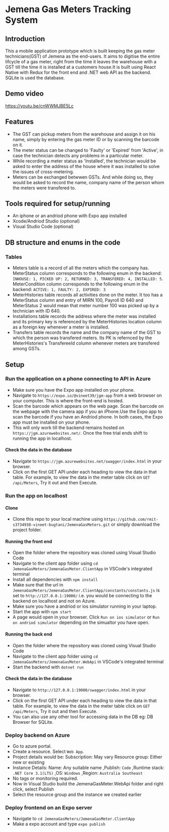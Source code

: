 # Jemena Gas Meters Tracking System

## Introduction

This a mobile application prototype which is built keeping the gas meter technicians(GST) of Jemena as the end-users. It aims to digitise the 
entire lifcycle of a gas meter, right from the time it leaves the warehouse with a GST till the time it is installed at a
customers house.It is built using React Native with Redux for the front end and .NET web API as the backend. SQLite is used the 
database.

## Demo video

https://youtu.be/cnWWMJBE5Lc

## Features

- The GST can pickup meters from the warehouse and assign it on his name, simply by entering the gas meter ID or by scanning the 
barcode on it.
- The meter status can be changed to 'Faulty' or 'Expired' from 'Active', in case the technician detects any problems in a particular 
meter.
- While recording a meter status as 'Installed', the technician would be asked to enter the address of the house where it was installed
to solve the issues of cross-metering.
- Meters can be exchanged betwwen GSTs. And while doing so, they would be asked to record the name, company name of the person whom the 
meters were transfered to.

## Tools required for setup/running

- An iphone or an andriod phone with Expo app installed
- Xcode/Andriod Studio (optional)
- Visual Studio Code (optional)

## DB structure and enums in the code

### Tables
- Meters table is a record of all the meters which the company has. MeterStatus column corresponds to the following enum in the 
backend: `INHOUSE: 1, PICKED UP: 2, RETURNED: 3, TRANSFERED: 4, INSTALLED: 5`.
MeterCondition column corresponds to the following enum in the 
backend: `ACTIVE: 1, FAULTY: 2, EXPIRED: 3`
- MeterHistories table records all activities done on the meter. It too has a MeterStatus column and entry of MIRN 100, Payroll ID 640 
and MeterStatus 2 would mean that meter number 100 was picked up by a technician with ID 640.
- Installations table records the address where the meter was installed and its primary key is referenced by the MeterHistories location column as a
foreign key whenever a meter is installed.
- Transfers table records the name and the company name of the GST to which the person was transfered meters. Its PK is refernced by the
MeterHistories's TransfereeId column whenever meters are transfered among GSTs.


## Setup

### Run the application on a phone connecting to API in Azure
- Make sure you have the Expo app installed on your phone.
- Navigate to `https://expo.io/@vineet39/jgm-app` from a web browser on your computer. This is where the front-end is hosted.
- Scan the barcode which appears on the web page. Scan the barcode on the webpage with the camera app if you an iPhone.Use the Expo app to scan the barcode if you have an Andriod phone. In both cases, the Expo app must be installed on your phone.
- This will only work till the backend remains hosted on `https://jgm.azurewebsites.net/`. Once the free trial ends shift to running the app in localhost.

#### Check the data in the database
- Navigate to `https://jgm.azurewebsites.net/swagger/index.html` in your browser.
- Click on the first GET API under each heading to view the data in that table. For example, to view the data in the meter table
click on `GET /api/Meters`, Try it out and then Execute.

### Run the app on localhost

#### Clone
- Clone this repo to your local machine using `https://github.com/rmit-s3734938-vineet-bugtani/JemenaGasMeters.git` or simply 
download the project folder.

#### Running the front end
- Open the folder where the repository was cloned using Visual Studio Code
- Navigate to the client app folder using `cd JemenaGasMeters/JemenaGasMeter.ClientApp` in VSCode's integrated terminal
- Install all dependencies with `npm install`
- Make sure that the url in `JemenaGasMeters/JemenaGasMeter.ClientApp/constants/constants.js` is set to `http://127.0.0.1:19000/` i.e. you would be connecting to the backend on localhost and not on Azure.
- Make sure you have a andriod or ios simulator running in your laptop.
- Start the app with `npm start`
- A page would open in your browser. Click `Run on ios simulator` or `Run on andriod simulator` depending on the simualtor
you have open.

#### Running the back end
- Open the folder where the repository was cloned using Visual Studio Code
- Navigate to the client app folder using `cd JemenaGasMeters/JemenaGasMeter.WebApi` in VSCode's integrated terminal
- Start the backend with `dotnet run`

#### Check the data in the database
- Navigate to `http://127.0.0.1:19000/swagger/index.html` in your browser.
- Click on the first GET API under each heading to view the data in that table. For example, to view the data in the meter table
click on `GET /api/Meters`, Try it out and then Execute.
- You can also use any other tool for accessing data in the DB eg: DB Browser for SQLite.

### Deploy backend on Azure
- Go to azure portal.
- Create a resource. Select `Web App`.
- Project details would be:
  Subscription: May vary
  Resource group: Either new or existing
- Instance Details:
  Name: Any suitable name
  ,Publish: `Code`
  ,Runtime stack: `.NET Core 3.1(LTS)`
  ,OS: `Windows`
  ,Region: `Australia Southeast`
- No tags or monitoring required.
- Now in Visual Studio build the JemenaGasMeter.WebApi folder and right click, select Publish
- Select the resource group and the instance we created earlier

### Deploy frontend on an Expo server
- Navigate to `cd JemenaGasMeters/JemenaGasMeter.ClientApp` 
- Make a expo account and type `expo publish`













